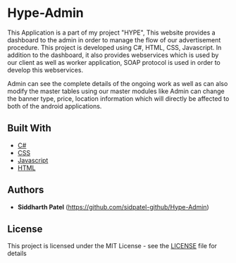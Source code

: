 # Hype-Admin

This Application is a part of my project "HYPE", This website provides a dashboard to the admin in order to manage the flow of our 
advertisement procedure. This project is developed using C#, HTML, CSS, Javascript. In addition to the dashboard, it also provides
webservices which is used by our client as well as worker application, SOAP protocol is used in order to develop this webservices.

Admin can see the complete details of the ongoing work as well as can also modify the master tables using our master modules like Admin 
can change the banner type, price, location information which will directly be affected to both of the android applications.

## Built With

* [C#](https://code.visualstudio.com/docs/languages/csharp)
* [CSS](https://developer.mozilla.org/en-US/docs/Web/CSS)
* [Javascript](https://www.javascript.com/)
* [HTML](https://www.w3.org/html/)

## Authors

* **Siddharth Patel** (https://github.com/sidpatel-github/Hype-Admin)

## License

This project is licensed under the MIT License - see the [LICENSE](LICENSE.md) file for details
